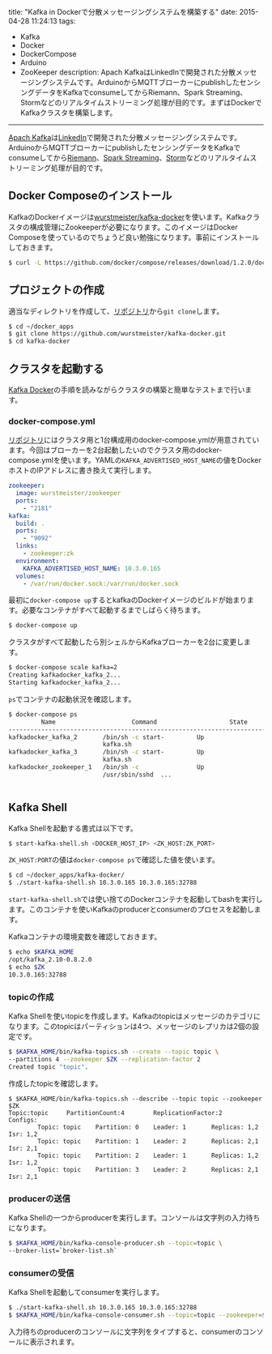 title: "Kafka in Dockerで分散メッセージングシステムを構築する"
date: 2015-04-28 11:24:13
tags:
 - Kafka
 - Docker
 - DockerCompose
 - Arduino
 - ZooKeeper
description: Apach KafkaはLinkedInで開発された分散メッセージングシステムです。ArduinoからMQTTブローカーにpublishしたセンシングデータをKafkaでconsumeしてからRiemann、Spark Streaming、Stormなどのリアルタイムストリーミング処理が目的です。まずはDockerでKafkaクラスタを構築します。
---

[Apach Kafka](http://kafka.apache.org/)は[LinkedIn](http://data.linkedin.com/opensource/kafka)で開発された分散メッセージングシステムです。ArduinoからMQTTブローカーにpublishしたセンシングデータをKafkaでconsumeしてから[Riemann](http://riemann.io/index.html)、[Spark Streaming](https://spark.apache.org/streaming/)、[Storm](https://storm.apache.org/)などのリアルタイムストリーミング処理が目的です。

<!-- more -->

## Docker Composeのインストール

KafkaのDockerイメージは[wurstmeister/kafka-docker](https://registry.hub.docker.com/u/wurstmeister/kafka/)を使います。Kafkaクラスタの構成管理にZookeeperが必要になります。このイメージはDocker Composeを使っているのでちょうど良い勉強になります。事前にインストールしておきます。

``` bash
$ curl -L https://github.com/docker/compose/releases/download/1.2.0/docker-compose-`uname -s`-`uname -m` > /usr/local/bin/docker-compose; chmod +x /usr/local/bin/docker-compose
```

## プロジェクトの作成

適当なディレクトリを作成して、[リポジトリ](https://github.com/wurstmeister/kafka-docker)から`git clone`します。

``` bash
$ cd ~/docker_apps
$ git clone https://github.com/wurstmeister/kafka-docker.git
$ cd kafka-docker
```

## クラスタを起動する

[Kafka Docker](http://wurstmeister.github.io/kafka-docker/)の手順を読みながらクラスタの構築と簡単なテストまで行います。


### docker-compose.yml

[リポジトリ](https://github.com/wurstmeister/kafka-docker)にはクラスタ用と1台構成用のdocker-compose.ymlが用意されています。今回はブローカーを2台起動したいのでクラスタ用のdocker-compose.ymlを使います。YAMLの`KAFKA_ADVERTISED_HOST_NAME`の値をDockerホストのIPアドレスに書き換えて実行します。


```yaml ~/docker_apps/kafka-docker/docker-compose.yml
zookeeper:
  image: wurstmeister/zookeeper
  ports:
    - "2181"
kafka:
  build: .
  ports:
    - "9092"
  links:
    - zookeeper:zk
  environment:
    KAFKA_ADVERTISED_HOST_NAME: 10.3.0.165
  volumes:
    - /var/run/docker.sock:/var/run/docker.sock
```

最初に`docker-compose up`するとkafkaのDockerイメージのビルドが始まります。必要なコンテナがすべて起動するまでしばらく待ちます。

``` bash
$ docker-compose up
```

クラスタがすべて起動したら別シェルからKafkaブローカーを2台に変更します。

``` bash
$ docker-compose scale kafka=2
Creating kafkadocker_kafka_2...
Starting kafkadocker_kafka_2...
```

`ps`でコンテナの起動状況を確認します。

``` bash
$ docker-compose ps
         Name                     Command                    State                     Ports
-----------------------------------------------------------------------------------------------------
kafkadocker_kafka_2       /bin/sh -c start-         Up                        0.0.0.0:32789->9092/tcp
                          kafka.sh
kafkadocker_kafka_3       /bin/sh -c start-         Up                        0.0.0.0:32790->9092/tcp
                          kafka.sh
kafkadocker_zookeeper_1   /bin/sh -c                Up                        0.0.0.0:32788->2181/tcp
                          /usr/sbin/sshd  ...                                 , 22/tcp, 2888/tcp,
                                                                              3888/tcp
```

## Kafka Shell

Kafka Shellを起動する書式は以下です。

``` bash
$ start-kafka-shell.sh <DOCKER_HOST_IP> <ZK_HOST:ZK_PORT>
```

`ZK_HOST:PORT`の値は`docker-compose ps`で確認した値を使います。

``` bash
$ cd ~/docker_apps/kafka-docker/
$ ./start-kafka-shell.sh 10.3.0.165 10.3.0.165:32788
```

`start-kafka-shell.sh`では使い捨てのDockerコンテナを起動してbashを実行します。このコンテナを使いKafkaのproducerとconsumerのプロセスを起動します。

Kafkaコンテナの環境変数を確認しておきます。

``` bash
$ echo $KAFKA_HOME
/opt/kafka_2.10-0.8.2.0
$ echo $ZK
10.3.0.165:32788
```

### topicの作成

Kafka Shellを使いtopicを作成します。Kafkaのtopicはメッセージのカテゴリになります。このtopicはパーティションは4つ、メッセージのレプリカは2個の設定です。

``` bash
$ $KAFKA_HOME/bin/kafka-topics.sh --create --topic topic \
--partitions 4 --zookeeper $ZK --replication-factor 2
Created topic "topic".
```

作成したtopicを確認します。

```
$ $KAFKA_HOME/bin/kafka-topics.sh --describe --topic topic --zookeeper $ZK
Topic:topic     PartitionCount:4        ReplicationFactor:2     Configs:
        Topic: topic    Partition: 0    Leader: 1       Replicas: 1,2   Isr: 1,2
        Topic: topic    Partition: 1    Leader: 2       Replicas: 2,1   Isr: 2,1
        Topic: topic    Partition: 2    Leader: 1       Replicas: 1,2   Isr: 1,2
        Topic: topic    Partition: 3    Leader: 2       Replicas: 2,1   Isr: 2,1
```

### producerの送信 

Kafka Shellの一つからproducerを実行します。コンソールは文字列の入力待ちになります。

``` bash
$ $KAFKA_HOME/bin/kafka-console-producer.sh --topic=topic \
--broker-list=`broker-list.sh`
```

### consumerの受信

Kafka Shellを起動してconsumerを実行します。

``` bash
$ ./start-kafka-shell.sh 10.3.0.165 10.3.0.165:32788
$ $KAFKA_HOME/bin/kafka-console-consumer.sh --topic=topic --zookeeper=$ZK
```

入力待ちのproducerのコンソールに文字列をタイプすると、consumerのコンソールに表示されます。

